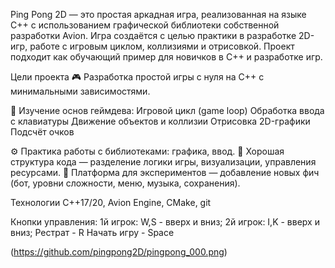 Ping Pong 2D — это простая аркадная игра, реализованная на языке C++ с использованием графической библиотеки собственной разработки Avion. Игра создаётся с целью практики в разработке 2D-игр, работе с игровым циклом, коллизиями и отрисовкой.
Проект подходит как обучающий пример для новичков в C++ и разработке игр.

Цели проекта 🎮 Разработка простой игры с нуля на C++ с минимальными зависимостями.

🧠 Изучение основ геймдева:
Игровой цикл (game loop)
Обработка ввода с клавиатуры
Движение объектов и коллизии
Отрисовка 2D-графики
Подсчёт очков

⚙️ Практика работы с библиотеками: графика, ввод.
🧱 Хорошая структура кода — разделение логики игры, визуализации, управления ресурсами.
🚀 Платформа для экспериментов — добавление новых фич (бот, уровни сложности, меню, музыка, сохранения).

Технологии C++17/20, Avion Engine, CMake, git

Кнопки управления:
  1й игрок:
    W,S - вверх и вниз;
  2й игрок:
    I,K - вверх и вниз;
  Рестрат - R
  Начать игру - Space


(https://github.com/pingpong2D/pingpong_000.png)

